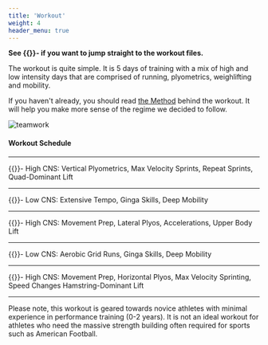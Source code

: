 ```yaml
---
title: 'Workout'
weight: 4
header_menu: true
---
```

**See {{<extlink text="HERE" href="https://drive.google.com/drive/folders/1Qo3iMMhBRVCj5GL0V2O3XwGNQUjXszQT?usp=drive_link" >}}- if you want to jump straight to the workout files.**

The workout is quite simple.  It is 5 days of training with a mix of high and low intensity days that are comprised of running, plyometrics, weighlifting and mobility. 

If you haven't already, you should read [the Method](method) behind the workout.  It will help you make more sense of the regime we decided to follow. 

![teamwork](images/hi_low.png)



#### Workout Schedule

---

{{<extlink text="Day 1 Monday" href="https://drive.google.com/file/d/180gp6BvTT1I5I8Jd2blfpbX_8kOAwk-h/view?usp=drive_link" >}}- High CNS: Vertical Plyometrics, Max Velocity Sprints, Repeat Sprints, Quad-Dominant Lift

---

{{<extlink text="Day 2 Tuesday" href="https://drive.google.com/file/d/180gp6BvTT1I5I8Jd2blfpbX_8kOAwk-h/view?usp=drive_link" >}}- Low CNS: Extensive Tempo, Ginga Skills, Deep Mobility

---

{{<extlink text="Day 3 Wednsday" href="https://drive.google.com/file/d/180gp6BvTT1I5I8Jd2blfpbX_8kOAwk-h/view?usp=drive_link" >}}- High CNS: Movement Prep, Lateral Plyos, Accelerations, Upper Body Lift

---

{{<extlink text="Day 4 Thursday" href="https://drive.google.com/file/d/180gp6BvTT1I5I8Jd2blfpbX_8kOAwk-h/view?usp=drive_link" >}}- Low CNS: Aerobic Grid Runs, Ginga Skills, Deep Mobility

---

{{<extlink text="Day 5 Friday" href="https://drive.google.com/file/d/180gp6BvTT1I5I8Jd2blfpbX_8kOAwk-h/view?usp=drive_link" >}}- High CNS: Movement Prep, Horizontal Plyos, Max Velocity Sprinting, Speed Changes Hamstring-Dominant Lift

---

Please note, this workout is geared towards novice athletes with minimal experience in performance training (0-2 years).  It is not an ideal workout for athletes who need the massive strength building often required for sports such as American Football.












